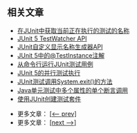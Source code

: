 ## 相关文章

+ [在JUnit中获取当前正在执行的测试的名称](https://tu-yucheng.github.io/unittest/2023/05/09/junit-get-name-of-currently-executing-test.html)
+ [JUnit 5 TestWatcher API](https://tu-yucheng.github.io/unittest/2023/05/09/junit-testwatcher.html)
+ [JUnit自定义显示名称生成器API](https://tu-yucheng.github.io/unittest/2023/05/09/junit-custom-display-name-generator.html)
+ [JUnit 5中的@TestInstance注解](https://tu-yucheng.github.io/unittest/2023/05/09/junit-testinstance-annotation.html)
+ [从命令行运行JUnit测试用例](https://tu-yucheng.github.io/unittest/2023/05/09/junit-run-from-command-line.html)
+ [JUnit 5的并行测试执行](https://tu-yucheng.github.io/unittest/2023/05/09/junit-5-parallel-tests.html)
+ [JUnit测试调用System.exit()的方法](https://tu-yucheng.github.io/unittest/2023/05/09/junit-system-exit.html)
+ [Java单元测试中多个属性的单个断言调用](https://tu-yucheng.github.io/unittest/2023/05/09/java-testing-single-assert-multiple-properties.html)
+ [使用JUnit创建测试套件](https://tu-yucheng.github.io/unittest/2023/05/09/java-junit-test-suite.html)

- 更多文章： [[<-- prev]](../junit-5-basics/README.md)
- 更多文章： [[next -->]](../junit-5-annotations/README.md)